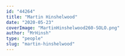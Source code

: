 ```yaml
---
id: "44264"
title: "Martin Hinshelwood"
date: "2020-05-23"
coverImage: "MartinHinshelwood260-SOLO.png"
author: "MrHinsh"
type: "people"
slug: "martin-hinshelwood"
---
```



